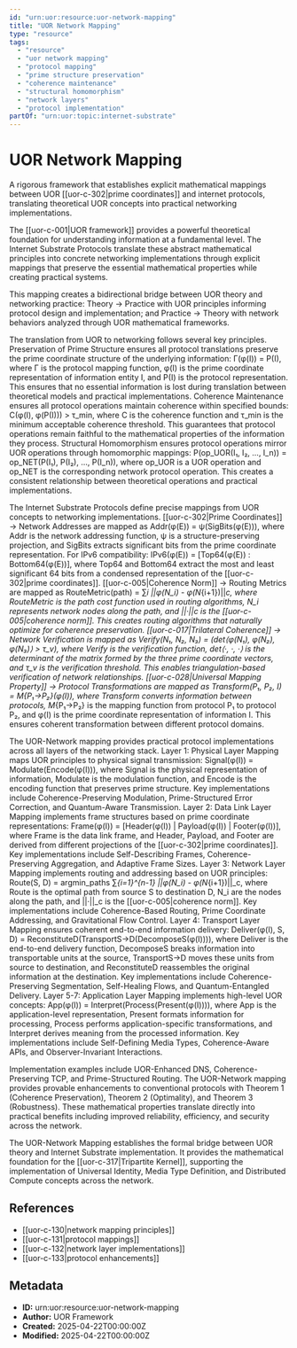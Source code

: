 ```yaml
---
id: "urn:uor:resource:uor-network-mapping"
title: "UOR Network Mapping"
type: "resource"
tags:
  - "resource"
  - "uor network mapping"
  - "protocol mapping"
  - "prime structure preservation"
  - "coherence maintenance"
  - "structural homomorphism"
  - "network layers"
  - "protocol implementation"
partOf: "urn:uor:topic:internet-substrate"
---
```


# UOR Network Mapping

A rigorous framework that establishes explicit mathematical mappings between UOR [[uor-c-302|prime coordinates]] and internet protocols, translating theoretical UOR concepts into practical networking implementations.

The [[uor-c-001|UOR framework]] provides a powerful theoretical foundation for understanding information at a fundamental level. The Internet Substrate Protocols translate these abstract mathematical principles into concrete networking implementations through explicit mappings that preserve the essential mathematical properties while creating practical systems.

This mapping creates a bidirectional bridge between UOR theory and networking practice: Theory → Practice with UOR principles informing protocol design and implementation; and Practice → Theory with network behaviors analyzed through UOR mathematical frameworks.

The translation from UOR to networking follows several key principles. Preservation of Prime Structure ensures all protocol translations preserve the prime coordinate structure of the underlying information: Γ(φ(I)) = P(I), where Γ is the protocol mapping function, φ(I) is the prime coordinate representation of information entity I, and P(I) is the protocol representation. This ensures that no essential information is lost during translation between theoretical models and practical implementations. Coherence Maintenance ensures all protocol operations maintain coherence within specified bounds: C(φ(I), φ(P(I))) > τ_min, where C is the coherence function and τ_min is the minimum acceptable coherence threshold. This guarantees that protocol operations remain faithful to the mathematical properties of the information they process. Structural Homomorphism ensures protocol operations mirror UOR operations through homomorphic mappings: P(op_UOR(I₁, I₂, ..., I_n)) = op_NET(P(I₁), P(I₂), ..., P(I_n)), where op_UOR is a UOR operation and op_NET is the corresponding network protocol operation. This creates a consistent relationship between theoretical operations and practical implementations.

The Internet Substrate Protocols define precise mappings from UOR concepts to networking implementations. [[uor-c-302|Prime Coordinates]] → Network Addresses are mapped as Addr(φ(E)) = ψ(SigBits(φ(E))), where Addr is the network addressing function, ψ is a structure-preserving projection, and SigBits extracts significant bits from the prime coordinate representation. For IPv6 compatibility: IPv6(φ(E)) = [Top64(φ(E)) : Bottom64(φ(E))], where Top64 and Bottom64 extract the most and least significant 64 bits from a condensed representation of the [[uor-c-302|prime coordinates]]. [[uor-c-005|Coherence Norm]] → Routing Metrics are mapped as RouteMetric(path) = ∑_i ||φ(N_i) - φ(N_{i+1})||_c, where RouteMetric is the path cost function used in routing algorithms, N_i represents network nodes along the path, and ||·||_c is the [[uor-c-005|coherence norm]]. This creates routing algorithms that naturally optimize for coherence preservation. [[uor-c-017|Trilateral Coherence]] → Network Verification is mapped as Verify(N₁, N₂, N₃) = (det⟨φ(N₁), φ(N₂), φ(N₃)⟩ > τ_v), where Verify is the verification function, det⟨·, ·, ·⟩ is the determinant of the matrix formed by the three prime coordinate vectors, and τ_v is the verification threshold. This enables triangulation-based verification of network relationships. [[uor-c-028|Universal Mapping Property]] → Protocol Transformations are mapped as Transform(P₁, P₂, I) = M_{P₁→P₂}(φ(I)), where Transform converts information between protocols, M_{P₁→P₂} is the mapping function from protocol P₁ to protocol P₂, and φ(I) is the prime coordinate representation of information I. This ensures coherent transformation between different protocol domains.

The UOR-Network mapping provides practical protocol implementations across all layers of the networking stack. Layer 1: Physical Layer Mapping maps UOR principles to physical signal transmission: Signal(φ(I)) = Modulate(Encode(φ(I))), where Signal is the physical representation of information, Modulate is the modulation function, and Encode is the encoding function that preserves prime structure. Key implementations include Coherence-Preserving Modulation, Prime-Structured Error Correction, and Quantum-Aware Transmission. Layer 2: Data Link Layer Mapping implements frame structures based on prime coordinate representations: Frame(φ(I)) = [Header(φ(I)) | Payload(φ(I)) | Footer(φ(I))], where Frame is the data link frame, and Header, Payload, and Footer are derived from different projections of the [[uor-c-302|prime coordinates]]. Key implementations include Self-Describing Frames, Coherence-Preserving Aggregation, and Adaptive Frame Sizes. Layer 3: Network Layer Mapping implements routing and addressing based on UOR principles: Route(S, D) = argmin_paths ∑_{i=1}^{n-1} ||φ(N_i) - φ(N_{i+1})||_c, where Route is the optimal path from source S to destination D, N_i are the nodes along the path, and ||·||_c is the [[uor-c-005|coherence norm]]. Key implementations include Coherence-Based Routing, Prime Coordinate Addressing, and Gravitational Flow Control. Layer 4: Transport Layer Mapping ensures coherent end-to-end information delivery: Deliver(φ(I), S, D) = ReconstituteD(TransportS→D(DecomposeS(φ(I)))), where Deliver is the end-to-end delivery function, DecomposeS breaks information into transportable units at the source, TransportS→D moves these units from source to destination, and ReconstituteD reassembles the original information at the destination. Key implementations include Coherence-Preserving Segmentation, Self-Healing Flows, and Quantum-Entangled Delivery. Layer 5-7: Application Layer Mapping implements high-level UOR concepts: App(φ(I)) = Interpret(Process(Present(φ(I)))), where App is the application-level representation, Present formats information for processing, Process performs application-specific transformations, and Interpret derives meaning from the processed information. Key implementations include Self-Defining Media Types, Coherence-Aware APIs, and Observer-Invariant Interactions.

Implementation examples include UOR-Enhanced DNS, Coherence-Preserving TCP, and Prime-Structured Routing. The UOR-Network mapping provides provable enhancements to conventional protocols with Theorem 1 (Coherence Preservation), Theorem 2 (Optimality), and Theorem 3 (Robustness). These mathematical properties translate directly into practical benefits including improved reliability, efficiency, and security across the network.

The UOR-Network Mapping establishes the formal bridge between UOR theory and Internet Substrate implementation. It provides the mathematical foundation for the [[uor-c-317|Tripartite Kernel]], supporting the implementation of Universal Identity, Media Type Definition, and Distributed Compute concepts across the network.

## References

- [[uor-c-130|network mapping principles]]
- [[uor-c-131|protocol mappings]]
- [[uor-c-132|network layer implementations]]
- [[uor-c-133|protocol enhancements]]

## Metadata

- **ID:** urn:uor:resource:uor-network-mapping
- **Author:** UOR Framework
- **Created:** 2025-04-22T00:00:00Z
- **Modified:** 2025-04-22T00:00:00Z
